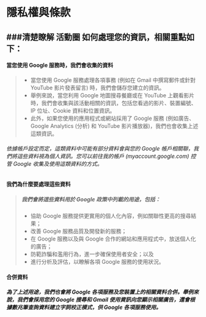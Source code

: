 **隱私權與條款**
=
###清楚瞭解 活動圈 如何處理您的資訊，相關重點如下：
---

#### 當您使用 Google 服務時，我們會收集的資料

> - 當您使用 Google 服務處理各項事務 (例如在 Gmail 中撰寫郵件或針對 YouTube 影片發表留言) 時，我們會儲存您建立的資訊。
> - 舉例來說，當您利用 Google 地圖搜尋餐廳或在 YouTube 上觀看影片時，我們會收集與該活動相關的資訊，包括您看過的影片、裝置編號、IP 位址、Cookie 資料和位置資訊。
> - 此外，如果您使用的應用程式或網站採用了 Google 服務 (例如廣告、Google Analytics (分析) 和 YouTube 影片播放器)，我們也會收集上述這類資訊。

###### 依據帳戶設定而定，這類資料中可能有部分資料會與您的 Google 帳戶相關聯，我們將這些資料視為個人資訊。您可以前往我的帳戶 (myaccount.google.com) 控管 Google 收集及使用這類資料的方式。

#### 我們為什麼要處理這些資料
> ##### **我們會將這些資料用於 Google 政策中列載的用途，包括：**
> - 協助 Google 服務提供更實用的個人化內容，例如關聯性更高的搜尋結果；
> - 改善 Google 服務品質及開發新的服務；
> - 在 Google 服務以及與 Google 合作的網站和應用程式中，放送個人化的廣告；
> - 防範詐騙和濫用行為，進一步確保使用者安全；以及
> - 進行分析及評估，以瞭解各項 Google 服務的使用狀況。

#### 合併資料
##### 為了上述用途，我們也會將 Google 各項服務及您裝置上的相關資料合併。舉例來說，我們會採用您的 Google 搜尋和 Gmail 使用資訊向您顯示相關廣告，還會根據數兆筆查詢資料建立字詞校正模式，供 Google 各項服務使用。
